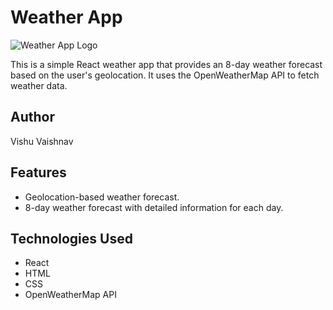 # Weather App

![Weather App Logo](https://res.cloudinary.com/marvel451/image/upload/v1525133241/sun-cloud_s558lu.png)

This is a simple React weather app that provides an 8-day weather forecast based on the user's geolocation. It uses the OpenWeatherMap API to fetch weather data.

## Author
Vishu Vaishnav

## Features
- Geolocation-based weather forecast.
- 8-day weather forecast with detailed information for each day.

## Technologies Used
- React
- HTML
- CSS
- OpenWeatherMap API
